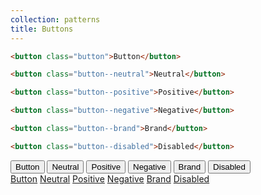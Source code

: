 ```yaml
---
collection: patterns
title: Buttons
---
```


```html
<button class="button">Button</button>

<button class="button--neutral">Neutral</button>

<button class="button--positive">Positive</button>

<button class="button--negative">Negative</button>

<button class="button--brand">Brand</button>

<button class="button--disabled">Disabled</button>
```

<div class="twelve-col">
    <button class="button">Button</button>
    <button class="button--neutral">Neutral</button>
    <button class="button--positive">Positive</button>
    <button class="button--negative">Negative</button>
    <button class="button--brand">Brand</button>
    <button class="button--disabled">Disabled</button>
</div>

<div class="twelve-col">
    <a href="#" class="button">Button</a>
    <a href="#" class="button--neutral">Neutral</a>
    <a href="#" class="button--positive">Positive</a>
    <a href="#" class="button--negative">Negative</a>
    <a href="#" class="button--brand">Brand</a>
    <a href="#" class="button--disabled">Disabled</a>
</div>
